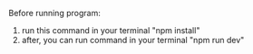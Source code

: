 Before running program:
1. run this command in your terminal "npm install"
2. after, you can run command in your terminal "npm run dev"
